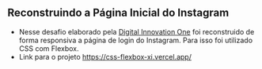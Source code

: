 ## Reconstruindo a Página Inicial do Instagram
* Nesse desafio elaborado pela <a href= "https://digitalinnovation.one/">Digital Innovation One<a/> foi reconstruido de forma responsiva a página de login do Instagram. Para isso foi utilizado CSS com Flexbox.
* Link para o projeto https://css-flexbox-xi.vercel.app/
